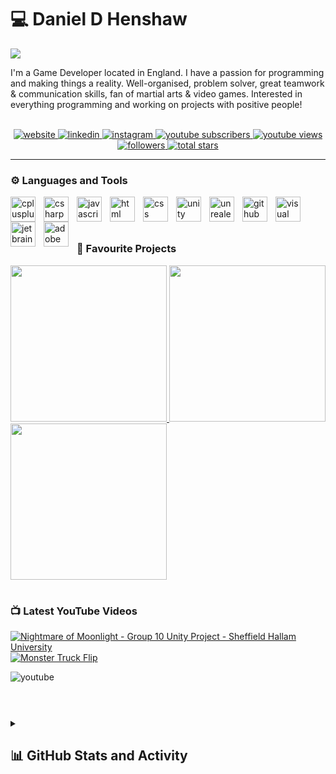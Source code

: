 <!-- Begin First Section --->
# 💻 Daniel D Henshaw

<img src="https://readme-typing-svg.demolab.com/?lines=Game+Developer+/+Programmer&font=Fira&color=00868b&pause=1000&size=22">

<p align="left">
  I'm a Game Developer located in England. I have a passion for programming and making things a reality.
  Well-organised, problem solver, great teamwork & communication skills, fan of martial arts & video games.
  Interested in everything programming and working on projects with positive people!
  <br>
  <br>
  <div align="center">
    <a href="https://danielhenshaw.dev/" target="_blank" rel="noreferrer">
      <img alt="website" title="View my Portfolio" src="https://custom-icon-badges.demolab.com/badge/-Portfolio-00868b?style=for-the-badge&logo=dan-dev&logoColor=white">
    </a>
    <a href="https://www.linkedin.com/in/daniel-henshaw-230925187/" target="_blank" rel="noreferrer">
      <img alt="linkedin" title="View my Linkedin" src="https://custom-icon-badges.demolab.com/badge/-Linkedin-0A66C2?style=for-the-badge&logo=linkedin&logoColor=white">
    </a>
    <a href="https://www.instagram.com/dandhenshaw/" target="_blank" rel="noreferrer">
      <img alt="instagram" title="View my Instagram" src="https://custom-icon-badges.demolab.com/badge/-Instagram-E4405F?style=for-the-badge&logo=instagram&logoColor=white">
    </a>
    <a href="http://youtube.com/@danieldhenshaw?sub_confirmation=1">
       <img alt="youtube subscribers" title="Subscribe to my YouTube channel" src="https://custom-icon-badges.demolab.com/youtube/channel/subscribers/UC59Jub8XoOFxM-DnwJQf21w?color=%23E05D44&label=SUBSCRIBE&logo=video&logoColor=white&style=for-the-badge&labelColor=CE4630 "/>
    </a> 
    <a href="http://youtube.com/@danieldhenshaw">
       <img alt="youtube views" title="YouTube views" src="https://custom-icon-badges.demolab.com/youtube/channel/views/UC59Jub8XoOFxM-DnwJQf21w?color=%23E1AD0E&logo=eye&logoColor=white&style=for-the-badge&labelColor=C79600"/>
    </a> 
    <a href="https://github.com/DanDHenshaw?tab=followers" target="_blank" rel="noreferrer">
      <img alt="followers" title="Follow me on Github" src="https://custom-icon-badges.demolab.com/github/followers/DanDHenshaw?color=236ad3&labelColor=1155ba&style=for-the-badge&logo=person-add&label=Follow&logoColor=white">
    </a>
    <a href="https://github.com/DanDHenshaw?tab=repositories&sort=stargazers" target="_blank" rel="noreferrer">
      <img alt="total stars" title="Total stars on GitHub" src="https://custom-icon-badges.demolab.com/github/stars/DanDHenshaw?color=55960c&style=for-the-badge&labelColor=488207&logo=star">
    </a>
  </div>
</p>
<!-- End First Section --->

---

<!-- Begin Second Section --->
### ⚙️ Languages and Tools

<a href="https://isocpp.org/" target="_blank" rel="noreferrer">
  <img align="left" alt="cplusplus" width="40px" style="padding-right:10px;" src="https://cdn.jsdelivr.net/gh/devicons/devicon/icons/cplusplus/cplusplus-original.svg">
</a>
<a href="https://learn.microsoft.com/en-us/dotnet/csharp/" target="_blank" rel="noreferrer">
  <img align="left" alt="csharp" width="40px" style="padding-right:10px;" src="https://cdn.jsdelivr.net/gh/devicons/devicon/icons/csharp/csharp-original.svg">
</a>
<a href="https://www.ecma-international.org/publications-and-standards/standards/ecma-262/" target="_blank" rel="noreferrer">
  <img align="left" alt="javascript" width="40px" style="padding-right:10px;" src="https://cdn.jsdelivr.net/gh/devicons/devicon/icons/javascript/javascript-original.svg">
</a>
<a href="https://html.spec.whatwg.org/" target="_blank" rel="noreferrer">
  <img align="left" alt="html" width="40px" style="padding-right:10px;" src="https://cdn.jsdelivr.net/gh/devicons/devicon/icons/html5/html5-original.svg">
</a>
<a href="https://www.w3.org/TR/CSS/#css" target="_blank" rel="noreferrer">
  <img align="left" alt="css" width="40px" style="padding-right:10px;" src="https://cdn.jsdelivr.net/gh/devicons/devicon/icons/css3/css3-original.svg">
</a>
<a href="https://unity.com/" target="_blank" rel="noreferrer">
  <img align="left" alt="unity" width="40px" style="padding-right:10px;" src="https://raw.githubusercontent.com/DanDHenshaw/DanDHenshaw/main/assets/unity.svg">
</a>
<a href="https://www.unrealengine.com/en-US" target="_blank" rel="noreferrer">
  <img align="left" alt="unrealengine" width="40px" style="padding-right:10px;" src="https://raw.githubusercontent.com/DanDHenshaw/DanDHenshaw/main/assets/unreal.svg">
</a>
<a href="https://github.com/" target="_blank" rel="noreferrer">
  <img align="left" alt="github" width="40px" style="padding-right:10px;" src="https://raw.githubusercontent.com/DanDHenshaw/DanDHenshaw/main/assets/github.svg">
</a>
<a href="https://visualstudio.microsoft.com/" target="_blank" rel="noreferrer">
  <img align="left" alt="visual studio" width="40px" style="padding-right:10px;" src="https://cdn.jsdelivr.net/gh/devicons/devicon/icons/visualstudio/visualstudio-plain.svg">
</a>
<a href="https://www.jetbrains.com/" target="_blank" rel="noreferrer">
  <img align="left" alt="jetbrains" width="40px" style="padding-right:10px;" src="https://cdn.jsdelivr.net/gh/devicons/devicon/icons/jetbrains/jetbrains-original.svg">
</a>
<a href="https://www.adobe.com/" target="_blank" rel="noreferrer">
  <img align="left" alt="adobe" width="40px" style="padding-right:10px;" src="https://raw.githubusercontent.com/DanDHenshaw/DanDHenshaw/main/assets/adobecc.svg">
</a>
<br>
<br>
<!-- End Second Section --->

#

<!-- Begin Third Section --->

### 📂 Favourite Projects

<a href="https://github.com/DanDHenshaw/Profiler" target="_blank" rel="noreferrer">
  <img width="250" src="https://github-readme-stats.vercel.app/api/pin/?username=DanDHenshaw&repo=Profiler&bg_color=20232A&text_color=ffffff&title_color=00868b&icon_color=00868b" />
</a>
<a href="https://github.com/DanDHenshaw/uno-NO-U" target="_blank" rel="noreferrer">
  <img width="250" src="https://github-readme-stats.vercel.app/api/pin/?username=DanDHenshaw&repo=uno-NO-U&bg_color=20232A&text_color=ffffff&title_color=00868b&icon_color=00868b" />
</a>
<a href="https://github.com/DanDHenshaw/Perspective-API-for-Unity" target="_blank" rel="noreferrer">
  <img width="250" src="https://github-readme-stats.vercel.app/api/pin/?username=DanDHenshaw&repo=Perspective-API-for-Unity&bg_color=20232A&text_color=ffffff&title_color=00868b&icon_color=00868b" />
</a>

<!-- End Third Section --->

#

<!-- Begin Fourth Section --->

### 📺 Latest YouTube Videos

<!-- BEGIN YOUTUBE-CARDS -->
[![Nightmare of Moonlight - Group 10 Unity Project - Sheffield Hallam University](https://ytcards.demolab.com/?id=TXSqp55xz3s&title=Nightmare+of+Moonlight+-+Group+10+Unity+Project+-+Sheffield+Hallam+University&lang=en&timestamp=1682430159&background_color=%230d1117&title_color=%23ffffff&stats_color=%23dedede&width=250&duration=457 "Nightmare of Moonlight - Group 10 Unity Project - Sheffield Hallam University")](https://www.youtube.com/watch?v=TXSqp55xz3s)
[![Monster Truck Flip](https://ytcards.demolab.com/?id=hr_78vXV5S8&title=Monster+Truck+Flip&lang=en&timestamp=1616512427&background_color=%230d1117&title_color=%23ffffff&stats_color=%23dedede&width=250&duration=13 "Monster Truck Flip")](https://www.youtube.com/watch?v=hr_78vXV5S8)
<!-- END YOUTUBE-CARDS -->

<a href="http://youtube.com/@danieldhenshaw" target="_blank" rel="noreferrer">
  <img align="left" alt="youtube" src="https://custom-icon-badges.demolab.com/badge/-Subscribe%20For%20More-red?style=for-the-badge&logo=video&logoColor=white">
</a>
<br>
<br>

<!-- End Fourth Section --->

#

<!-- Begin Fifth Section --->
<details>
   <summary><h2>📊 GitHub Stats and Activity</h2></summary>

   <h3>🔥 Streak Stats</h3>
   <img alt="Dan's streak" src="https://streak-stats.demolab.com?user=DanDHenshaw&background=20232A&ring=00868b&fire=00868b&currStreakNum=FFFFFF&currStreakLabel=FFFFFF&dates=FFFFFF&sideNums=FFFFFF&sideLabels=FFFFFF&stroke=FFFFFF&border=FFFFFF">

   <h3>💻 GitHub Profile Stats</h3>
   <img alt="Dan's Github Stats" src="https://github-readme-stats.vercel.app/api?username=DanDHenshaw&show_icons=true&bg_color=20232A&text_color=ffffff&title_color=00868b&icon_color=00868b" height="192px">
   <img alt="Dan's Top Languages" src="https://github-readme-stats.vercel.app/api/top-langs/?username=DanDHenshaw&layout=compact&langs_count=8&bg_color=20232A&text_color=ffffff&title_color=00868b&icon_color=00868b" height="192px">
   <br/>

   <b>Note:</b> Top languages is only a metric of the languages my public code consists of and doesn't reflect experience or skill level.

   <img alt="Dan's Activity Graph" src="https://github-readme-activity-graph.cyclic.app/graph?username=DanDHenshaw&bg_color=20232A&color=FFFFFF&line=00868b&point=00868b">

   <h3>⚡ Recent GitHub Activity</h3>
   
   <!--RECENT_ACTIVITY:last_update-->
Last Updated: Saturday, May 6th, 2023, 1:29:37 AM (GMT)
   <!--RECENT_ACTIVITY:last_update_end-->
   <!--RECENT_ACTIVITY:start-->
1. ⬆️ Pushed 1 commit(s) to [DanDHenshaw/DanDHenshaw](https://github.com/DanDHenshaw/DanDHenshaw)<br>
2. ⬆️ Pushed 1 commit(s) to [DanDHenshaw/Perspective-API-for-Unity](https://github.com/DanDHenshaw/Perspective-API-for-Unity)<br>
3. ⬆️ Pushed 1 commit(s) to [DanDHenshaw/Perspective-API-for-Unity](https://github.com/DanDHenshaw/Perspective-API-for-Unity)<br>
4. ⬆️ Pushed 1 commit(s) to [DanDHenshaw/Perspective-API-for-Unity](https://github.com/DanDHenshaw/Perspective-API-for-Unity)<br>
5. 📔 Created new repository [DanDHenshaw/Perspective-API-for-Unity](https://github.com/DanDHenshaw/Perspective-API-for-Unity)<br>
   <!--RECENT_ACTIVITY:end-->

</details>
<!-- End Fifth Section --->
